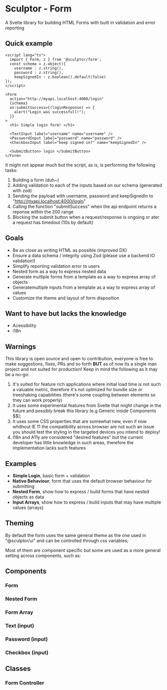 # Sculptor - Form
A Svelte library for building HTML Forms with built in validation and error reporting

## Quick example
```svelte
<script lang="ts">
  import { Form, z } from '@sculptor/form';
  const schema = z.object({
	username : z.string(),
	password : z.string(),
	keepSignedIn : z.boolean().default(false)
});
</script>

<Form 
  action="http://myapi.localhost:4000/login" 
  {schema}
  on:submitSuccess={(loginResponse) => {
    alert("Login was successfull!");
  }}	
>
  <h1> Simple login form! </h1>
	
  <TextInput label="username" name="username" />
  <PasswordInput label="password" name="password" />
  <CheckboxInput label="keep signed in?" name="keepSignedIn" />

  <SubmitButton> login </SubmitButton>
</Form>
```
It might not appear much but the script, as is, is performing the following tasks:
1. Building a form (duh~)
2. Adding validation to each of the inputs based on our schema (generated with zod)
3. Sending the payload with username, password and keepSignedIn to "http://myapi.localhost:4000/login"
4. Calling the function "submitSuccess" when the api endpoint returns a reponse within the 200 range
5. Blocking the submit button when a request/response is ongoing or ater a request has timedout (10s by default)

## Goals
- Be as close as writing HTML as possible (improved DX)
- Ensure a data schema / integrity using Zod (please use a backend IO validation!)
- Simplify reporting validation error to users 
- Nested form as a way to express nested data 
- Generate multiple forms from a template as a way to express array of objects 
- Generatemultiple inputs from a template as a way to express array of values
- Customize the theme and layout of form disposition

## Want to have but lacks the knowledge
- Acessibility
- i18n

## Warnings
This library is open source and open to contribution, everyone is free to make suggestions, fixes, PRs and so forth **BUT** as of now its a single man project and not suited for production!
Keep in mind the following as it may be a no-go:
1. It's suited for feature rich applications where initial load time is not such a valuable metric, therefore it's not optmized for bundle size or treeshaking capabilities (there's some coupling between elements so they can work properly)
2. It uses some experimental features from Svelte that might change in the future and possibly break this library (e.g Generic inside Components $$);
3. It uses some CSS properties that are somewhat new, even if now whithout IE 11 the compatibility across browser are not such an issue you should test the styling in the targeted devices you intend to deploy!
4. I18n and A11y are considered "desired features" but the current developer has little knowledge in such areas, therefore the implementation lacks such features 

## Examples 
- **Simple Login**, basic form + validation
- **Native Behaviour**, form that uses the default browser behaviour for submitting
- **Nested Form**, show how to express / build forms that have nested objects as data
- **Input Arrays**, show how to express / build inputs that may have multiple values (arrays)

## Theming 
By default the form uses the same general theme as the one used in "@sculptor/ui" and can be controlled through css variables;

Most of them are component specific but some are used as a more general setting across components, such as:


## Components

### Form

### Nested Form

### Form Array

### Text (input)

### Password (input)

### Checkbox (input)

## Classes

### Form Controller

## 